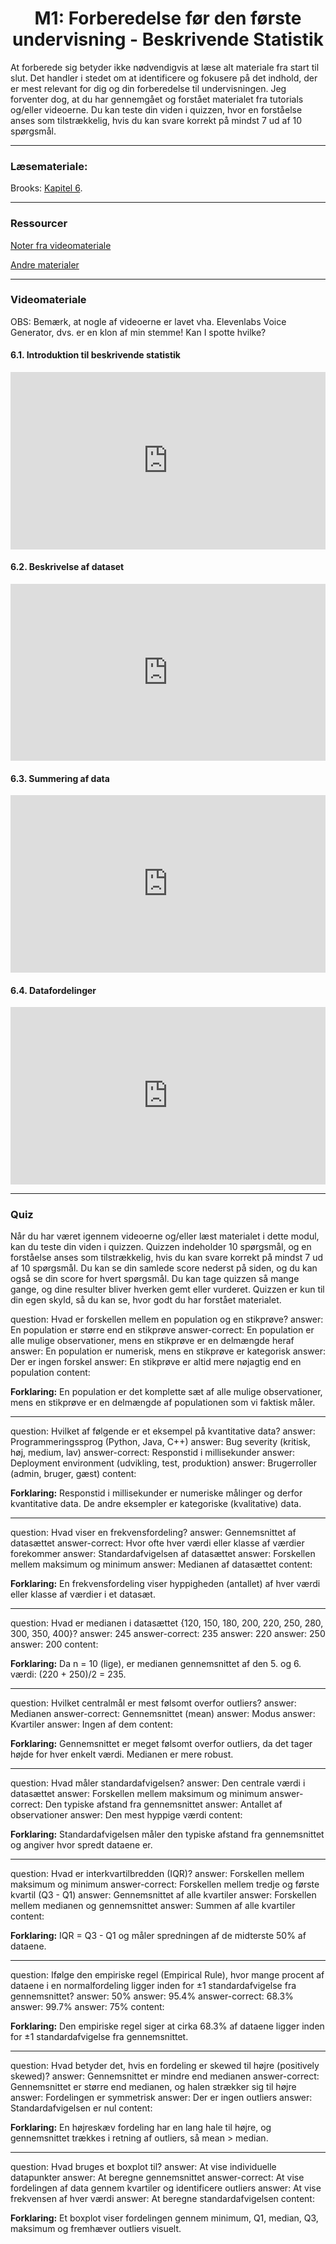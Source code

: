 ﻿<h1 align="center">M1: Forberedelse før den første undervisning - Beskrivende Statistik</h1>

At forberede sig betyder ikke nødvendigvis at læse alt materiale fra start til slut. Det handler i stedet om at identificere og fokusere på det indhold, der er mest relevant for dig og din forberedelse til undervisningen. Jeg forventer dog, at du har gennemgået og forstået materialet fra tutorials og/eller videoerne. Du kan teste din viden i quizzen, hvor en forståelse anses som tilstrækkelig, hvis du kan svare korrekt på mindst 7 ud af 10 spørgsmål.


<hr>

### Læsemateriale:

Brooks: [Kapitel 6](https://docs.google.com/viewer?url=https://raw.githubusercontent.com/RBrooksDK/MSE_book_v2/master/main.pdf).


<hr>

### Ressourcer

[Noter fra videomateriale](https://drive.google.com/file/d/14hxzWuoWf4jM2EEWTevvHAVdC3nm8Ks9/view?usp=sharing)

[Andre materialer](https://viaucdk-my.sharepoint.com/:f:/g/personal/rib_viauc_dk/EqVVdPEDkRFImG2F_pAn4C8BaNKeMesysbj3eFJqsKHllw?e=9phPCk)


<hr>

### Videomateriale

OBS: Bemærk, at nogle af videoerne er lavet vha. Elevenlabs Voice Generator, dvs. er en klon af min stemme! Kan I spotte hvilke?

#### 6.1. Introduktion til beskrivende statistik

<div style="position: relative; width: 100%; height: 0; padding-bottom: 56.25%; overflow: hidden;">
    <iframe 
        src="https://drive.google.com/file/d/1aac1u4AsAeP1SklIGfYfrGtnlQlZC9Bw/preview" 
        style="position: absolute; top: 0; left: 0; width: 100%; height: 100%; border: 0;" 
        allow="autoplay; encrypted-media" 
        allowfullscreen>
    </iframe>
</div>

#### 6.2. Beskrivelse af dataset

<div style="position: relative; width: 100%; height: 0; padding-bottom: 56.25%; overflow: hidden;">
    <iframe 
        src="https://drive.google.com/file/d/1E5faYH6Tk6mamBWr4ZP73lUdoKhT9hk7/preview" 
        style="position: absolute; top: 0; left: 0; width: 100%; height: 100%; border: 0;" 
        allow="autoplay; encrypted-media" 
        allowfullscreen>
    </iframe>
</div>

#### 6.3. Summering af data

<div style="position: relative; width: 100%; height: 0; padding-bottom: 56.25%; overflow: hidden;">
    <iframe 
        src="https://drive.google.com/file/d/10hr5tMpEyF-rSRfNLTq-AmFfM2d20t7U/preview" 
        style="position: absolute; top: 0; left: 0; width: 100%; height: 100%; border: 0;" 
        allow="autoplay; encrypted-media" 
        allowfullscreen>
    </iframe>
</div>

#### 6.4. Datafordelinger

<div style="position: relative; width: 100%; height: 0; padding-bottom: 56.25%; overflow: hidden;">
    <iframe 
        src="https://drive.google.com/file/d/1PROXhX0mRSWUbaYN6_YnfKNVYaC27PAZ/preview" 
        style="position: absolute; top: 0; left: 0; width: 100%; height: 100%; border: 0;" 
        allow="autoplay; encrypted-media" 
        allowfullscreen>
    </iframe>
</div>


<hr>

### Quiz
Når du har været igennem videoerne og/eller læst materialet i dette modul, kan du teste din viden i quizzen. Quizzen indeholder 10 spørgsmål, og en forståelse anses som tilstrækkelig, hvis du kan svare korrekt på mindst 7 ud af 10 spørgsmål. Du kan se din samlede score nederst på siden, og du kan også se din score for hvert spørgsmål. Du kan tage quizzen så mange gange, og dine resulter bliver hverken gemt eller vurderet. Quizzen er kun til din egen skyld, så du kan se, hvor godt du har forstået materialet.

<?quiz?>
question: Hvad er forskellen mellem en population og en stikprøve?
answer: En population er større end en stikprøve
answer-correct: En population er alle mulige observationer, mens en stikprøve er en delmængde heraf
answer: En population er numerisk, mens en stikprøve er kategorisk
answer: Der er ingen forskel
answer: En stikprøve er altid mere nøjagtig end en population
content:
<p><strong>Forklaring:</strong> En population er det komplette sæt af alle mulige observationer, mens en stikprøve er en delmængde af populationen som vi faktisk måler.</p>
<?/quiz?>

---

<?quiz?>
question: Hvilket af følgende er et eksempel på kvantitative data?
answer: Programmeringssprog (Python, Java, C++)
answer: Bug severity (kritisk, høj, medium, lav)
answer-correct: Responstid i millisekunder
answer: Deployment environment (udvikling, test, produktion)
answer: Brugerroller (admin, bruger, gæst)
content:
<p><strong>Forklaring:</strong> Responstid i millisekunder er numeriske målinger og derfor kvantitative data. De andre eksempler er kategoriske (kvalitative) data.</p>
<?/quiz?>

---

<?quiz?>
question: Hvad viser en frekvensfordeling?
answer: Gennemsnittet af datasættet
answer-correct: Hvor ofte hver værdi eller klasse af værdier forekommer
answer: Standardafvigelsen af datasættet
answer: Forskellen mellem maksimum og minimum
answer: Medianen af datasættet
content:
<p><strong>Forklaring:</strong> En frekvensfordeling viser hyppigheden (antallet) af hver værdi eller klasse af værdier i et datasæt.</p>
<?/quiz?>

---

<?quiz?>
question: Hvad er medianen i datasættet {120, 150, 180, 200, 220, 250, 280, 300, 350, 400}?
answer: 245
answer-correct: 235
answer: 220
answer: 250
answer: 200
content:
<p><strong>Forklaring:</strong> Da n = 10 (lige), er medianen gennemsnittet af den 5. og 6. værdi: (220 + 250)/2 = 235.</p>
<?/quiz?>

---

<?quiz?>
question: Hvilket centralmål er mest følsomt overfor outliers?
answer: Medianen
answer-correct: Gennemsnittet (mean)
answer: Modus
answer: Kvartiler
answer: Ingen af dem
content:
<p><strong>Forklaring:</strong> Gennemsnittet er meget følsomt overfor outliers, da det tager højde for hver enkelt værdi. Medianen er mere robust.</p>
<?/quiz?>

---

<?quiz?>
question: Hvad måler standardafvigelsen?
answer: Den centrale værdi i datasættet
answer: Forskellen mellem maksimum og minimum
answer-correct: Den typiske afstand fra gennemsnittet
answer: Antallet af observationer
answer: Den mest hyppige værdi
content:
<p><strong>Forklaring:</strong> Standardafvigelsen måler den typiske afstand fra gennemsnittet og angiver hvor spredt dataene er.</p>
<?/quiz?>

---

<?quiz?>
question: Hvad er interkvartilbredden (IQR)?
answer: Forskellen mellem maksimum og minimum
answer-correct: Forskellen mellem tredje og første kvartil (Q3 - Q1)
answer: Gennemsnittet af alle kvartiler
answer: Forskellen mellem medianen og gennemsnittet
answer: Summen af alle kvartiler
content:
<p><strong>Forklaring:</strong> IQR = Q3 - Q1 og måler spredningen af de midterste 50% af dataene.</p>
<?/quiz?>

---

<?quiz?>
question: Ifølge den empiriske regel (Empirical Rule), hvor mange procent af dataene i en normalfordeling ligger inden for ±1 standardafvigelse fra gennemsnittet?
answer: 50%
answer: 95.4%
answer-correct: 68.3%
answer: 99.7%
answer: 75%
content:
<p><strong>Forklaring:</strong> Den empiriske regel siger at cirka 68.3% af dataene ligger inden for ±1 standardafvigelse fra gennemsnittet.</p>
<?/quiz?>

---

<?quiz?>
question: Hvad betyder det, hvis en fordeling er skewed til højre (positively skewed)?
answer: Gennemsnittet er mindre end medianen
answer-correct: Gennemsnittet er større end medianen, og halen strækker sig til højre
answer: Fordelingen er symmetrisk
answer: Der er ingen outliers
answer: Standardafvigelsen er nul
content:
<p><strong>Forklaring:</strong> En højreskæv fordeling har en lang hale til højre, og gennemsnittet trækkes i retning af outliers, så mean > median.</p>
<?/quiz?>

---

<?quiz?>
question: Hvad bruges et boxplot til?
answer: At vise individuelle datapunkter
answer: At beregne gennemsnittet
answer-correct: At vise fordelingen af data gennem kvartiler og identificere outliers
answer: At vise frekvensen af hver værdi
answer: At beregne standardafvigelsen
content:
<p><strong>Forklaring:</strong> Et boxplot viser fordelingen gennem minimum, Q1, median, Q3, maksimum og fremhæver outliers visuelt.</p>
<?/quiz?>



